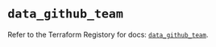 # `data_github_team`

Refer to the Terraform Registory for docs: [`data_github_team`](https://registry.terraform.io/providers/integrations/github/5.34.0/docs/data-sources/team).
